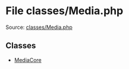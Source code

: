 File classes/Media.php
=========

Source: [classes/Media.php](https://github.com/PrestaShop/PrestaShop/blob/1.6.0.7/classes/Media.php)


Classes
-------

* [MediaCore](class.MediaCore.md)

